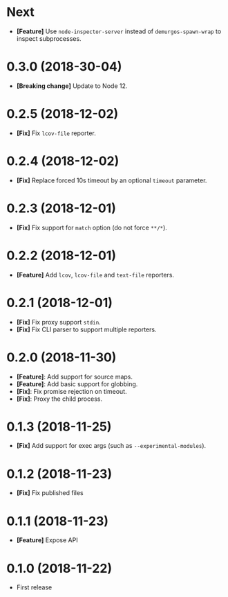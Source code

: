 # Next

- **[Feature]** Use `node-inspector-server` instead of `demurgos-spawn-wrap` to inspect subprocesses.

# 0.3.0 (2018-30-04)

- **[Breaking change]** Update to Node 12.

# 0.2.5 (2018-12-02)

- **[Fix]** Fix `lcov-file` reporter.

# 0.2.4 (2018-12-02)

- **[Fix]** Replace forced 10s timeout by an optional `timeout` parameter.

# 0.2.3 (2018-12-01)

- **[Fix]** Fix support for `match` option (do not force `**/*`).

# 0.2.2 (2018-12-01)

- **[Feature]** Add `lcov`, `lcov-file` and `text-file` reporters.

# 0.2.1 (2018-12-01)

- **[Fix]** Fix proxy support `stdin`.
- **[Fix]** Fix CLI parser to support multiple reporters.

# 0.2.0 (2018-11-30)

- **[Feature]**: Add support for source maps.
- **[Feature]**: Add basic support for globbing.
- **[Fix]**: Fix promise rejection on timeout.
- **[Fix]**: Proxy the child process.

# 0.1.3 (2018-11-25)

- **[Fix]** Add support for exec args (such as `--experimental-modules`).

# 0.1.2 (2018-11-23)

- **[Fix]** Fix published files

# 0.1.1 (2018-11-23)

- **[Feature]** Expose API

# 0.1.0 (2018-11-22)

- First release
